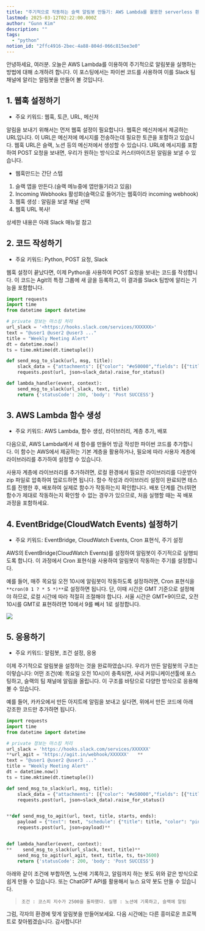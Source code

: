 ```yaml
---
title: "주기적으로 작동하는 슬랙 알림봇 만들기: AWS Lambda를 활용한 serverless 환경 구축(Python Code 포함)"
lastmod: 2025-03-12T02:22:00.000Z
author: "Gunn Kim"
description: ""
tags:
  - "python"
notion_id: "2ffc4916-2bec-4a88-804d-066c815ee3e0"
---
```


안녕하세요, 여러분. 오늘은 AWS Lambda를 이용하여 주기적으로 알림봇을 실행하는 방법에 대해 소개하려 합니다. 이 포스팅에서는 파이썬 코드를 사용하여 이를 Slack 팀채널에 알리는 알림봇을 만들어 볼 것입니다.

## 1. 웹훅 설정하기

- 주요 키워드: 웹훅, 토큰, URL, 메신저

알림을 보내기 위해서는 먼저 웹훅 설정이 필요합니다. 웹훅은 메신저에서 제공하는 URL입니다. 이 URL은 메신저에 메시지를 전송하는데 필요한 토큰을 포함하고 있습니다. 웹훅 URL은 슬랙, 노션 등의 메신저에서 생성할 수 있습니다. URL에 메시지를 포함하여 POST 요청을 보내면, 우리가 원하는 방식으로 커스터마이즈된 알림을 보낼 수 있습니다.

- 웹훅만드는 간단 스텝
1. 슬랙 앱을 만든다.(슬랙 메뉴중에 앱만들기라고 있음)
1. Incoming Webhooks 활성화(슬랙으로 들어가는 웹훅이라 incoming webhook)
1. 웹훅 생성 : 알림을 보낼 채널 선택
1. 웹훅 URL 복사!

상세한 내용은 아래 Slack 매뉴얼 참고

## 2. 코드 작성하기

- 주요 키워드: Python, POST 요청, Slack

웹훅 설정이 끝났다면, 이제 Python을 사용하여 POST 요청을 보내는 코드를 작성합니다. 이 코드는 Agit의 특정 그룹에 새 글을 등록하고, 이 결과를 Slack 팀방에 알리는 기능을 포함합니다.

```python
import requests
import time
from datetime import datetime

# private 정보는 마스킹 처리
url_slack = '<https://hooks.slack.com/services/XXXXXX>'
text = "@user1 @user2 @user3 ..."
title = "Weekly Meeting Alert"
dt = datetime.now()
ts = time.mktime(dt.timetuple())

def send_msg_to_slack(url, msg, title):
    slack_data = {"attachments": [{"color": "#e50000","fields": [{"title": title,"value": msg,"short": "false"}]}]}
    requests.post(url, json=slack_data).raise_for_status()

def lambda_handler(event, context):
    send_msg_to_slack(url_slack, text, title)
    return {'statusCode': 200, 'body': 'Post SUCCESS'}
```

## 3. AWS Lambda 함수 생성

- 주요 키워드: AWS Lambda, 함수 생성, 라이브러리, 계층 추가, 배포

다음으로, AWS Lambda에서 새 함수를 만들어 방금 작성한 파이썬 코드를 추가합니다. 이 함수는 AWS에서 제공하는 기본 계층을 활용하거나, 필요에 따라 사용자 계층에 라이브러리를 추가하여 설정할 수 있습니다.

사용자 계층에 라이브러리를 추가하려면, 로컬 환경에서 필요한 라이브러리를 다운받아 zip 파일로 압축하여 업로드하면 됩니다. 함수 작성과 라이브러리 설정이 완료되면 테스트를 진행한 후, 배포하여 실제로 함수가 작동하는지 확인합니다. 배포 단계를 건너뛰면 함수가 제대로 작동하는지 확인할 수 없는 경우가 있으므로, 처음 실행할 때는 꼭 배포 과정을 포함하세요.

## 4. EventBridge(CloudWatch Events) 설정하기

- 주요 키워드: EventBridge, CloudWatch Events, Cron 표현식, 주기 설정

AWS의 EventBridge(CloudWatch Events)를 설정하여 알림봇이 주기적으로 실행되도록 합니다. 이 과정에서 Cron 표현식을 사용하여 알림봇이 작동하는 주기를 설정합니다.

예를 들어, 매주 목요일 오전 10시에 알림봇이 작동하도록 설정하려면, Cron 표현식을 `**cron(0 1 ? * 5 *)**`로 설정하면 됩니다. 단, 이때 시간은 GMT 기준으로 설정해야 하므로, 로컬 시간에 따라 적절히 조절해야 합니다. 서울 시간은 GMT+9이므로, 오전 10시를 GMT로 표현하려면 10에서 9를 빼서 1로 설정합니다.

![](https://prod-files-secure.s3.us-west-2.amazonaws.com/94f51666-273a-443d-bf89-42827b5b6876/b915b615-5b1a-4d52-a3cd-be05d613964f/Untitled.png?X-Amz-Algorithm=AWS4-HMAC-SHA256&X-Amz-Content-Sha256=UNSIGNED-PAYLOAD&X-Amz-Credential=ASIAZI2LB466UMWWCR33%2F20250314%2Fus-west-2%2Fs3%2Faws4_request&X-Amz-Date=20250314T044817Z&X-Amz-Expires=3600&X-Amz-Security-Token=IQoJb3JpZ2luX2VjEJz%2F%2F%2F%2F%2F%2F%2F%2F%2F%2FwEaCXVzLXdlc3QtMiJGMEQCIGIvYY5ZuKu4Fkm%2F9Pp9wCggmpqtWGi15qeGpf7rJuBiAiBb43YWUbJ%2BwwcodFoJ2RNuQwzjrXJx%2F%2F7aYmApdTavGCqIBAjl%2F%2F%2F%2F%2F%2F%2F%2F%2F%2F8BEAAaDDYzNzQyMzE4MzgwNSIM9jmgX2hUnEEkFxgFKtwDRLHD1A3vVg7yy2Em9JYFziNdT2ndINsels%2FfhGZ77Zl3nvh5IkoDXcWHcSvlhwyeAtC%2BiQlFo%2FDaHHnSS9SB%2FTs2xz5A%2F7s4Jek4yYqRhnrsP9amJyXccVu7SJnODXy9ZDpAD4wWCjp7uvN8yAYcUS2Q7zyY4jbm7RV%2BmoegYAHlpEBokr1KuBJQVOzgIX3Xr7FO7vyGAgIBn7NhC%2FYgVYdJUJqmLql6CZLY0NSUKJPybddXN5z4yrmo6QSDDmMZZ4ssiho7lSdmsGqJqJoNPY9%2BFVc5UewnmTjfyadJHyS2Aztf6xMIhVIgAccJf89t1VBfBkE%2BLE%2FZnKDMZW7RA6sZUabSDTsIxQQQba8Ww%2B3tPUpJaZwukQvgjXxVQCK04qpb5DzkKDai4waUxWL5%2BmWxyAlt1G8GaomMZ9SJFjb2y3vviaPevj%2FXzUoL7uEg7x1zecpcQmBKU9XOL4Qg9SKtiGa2PHpexDiDzdbh6aFE4CnXPEzKsP4SwNlqGlrc6io%2BEagT6sKsdyu7LXRYqv8pgPRB5vRk6v5gCRflSNSy5foEL9BqsLo8YKaOu4xmJKOzzgncm%2BXQnP4SVe%2BcCbKftBsxApqU8Gp7aYraqP7wkdsCVN157Rsl%2FEkw0czOvgY6pgFtaGveiEZSL3bEqvABNQzbqKGyDlcDlWPsRpduyQ4VvEJrpleoKo9W1%2B%2FDdODTkg%2BJNOe1PGEj68oCvm2OME%2BLxn9LFg8zLZTXL6zHnmMsDFe7M3FaSlZSnpol9WwNnFWGgEUbYUfn1c5UIJD08LcXMZPbBIAENtKJ8gEWrAMYk%2Fa9rzz9RHC6HdWFl4N6IXOtIAjQvIm92%2BPAexVpd3A6Ki9bS8zz&X-Amz-Signature=c05b132e329936458f40f100cbe7c1f1d39a2b69322f35de21a54c65df3387da&X-Amz-SignedHeaders=host&x-id=GetObject)

## 5. 응용하기

- 주요 키워드: 알림봇, 조건 설정, 응용

이제 주기적으로 알림봇을 설정하는 것을 완료하였습니다. 우리가 만든 알림봇의 구조는 이렇습니다: 어떤 조건(예: 목요일 오전 10시)이 충족되면, 사내 커뮤니케이션툴에 포스팅하고, 슬랙의 팀 채널에 알림을 올립니다. 이 구조를 바탕으로 다양한 방식으로 응용해 볼 수 있습니다.

예를 들어, 카카오에서 만든 아지트에 알림을 보내고 싶다면, 위에서 만든 코드에 아래 강조한 코드만 추가하면 됩니다.

```python
import requests
import time
from datetime import datetime

# private 정보는 마스킹 처리
url_slack = 'https://hooks.slack.com/services/XXXXXX'
**url_agit = 'https://agit.in/webhook/XXXXXX'   **
text = "@user1 @user2 @user3 ..."
title = "Weekly Meeting Alert"
dt = datetime.now()
ts = time.mktime(dt.timetuple())

def send_msg_to_slack(url, msg, title):
    slack_data = {"attachments": [{"color": "#e50000","fields": [{"title": title,"value": msg,"short": "false"}]}]}
    requests.post(url, json=slack_data).raise_for_status()


**def send_msg_to_agit(url, text, title, starts, ends):
    payload = {"text": text, "schedule": {"title": title, "color": "pink", "is_allday": "true", "starts_at": starts, "ends_at": ends}}
    requests.post(url, json=payload)**


def lambda_handler(event, context):
**    send_msg_to_slack(url_slack, text, title)**
    send_msg_to_agit(url_agit, text, title, ts, ts+3600)
    return {'statusCode': 200, 'body': 'Post SUCCESS'}
```


아래와 같이 조건에 부합하면, 노션에 기록하고, 알림까지 하는 봇도 위와 같은 방식으로 쉽게 만들 수 있습니다. 또는 ChatGPT API를 활용해서 뉴스 요약 봇도 만들 수 있습니다.

> `조건 : 코스피 지수가 2500을 돌파했다.
실행 : 노션에 기록하고, 슬랙에 알림`

그럼, 각자의 환경에 맞게 알림봇을 만들어보세요. 다음 시간에는 다른 흥미로운 프로젝트로 찾아뵙겠습니다. 감사합니다!

